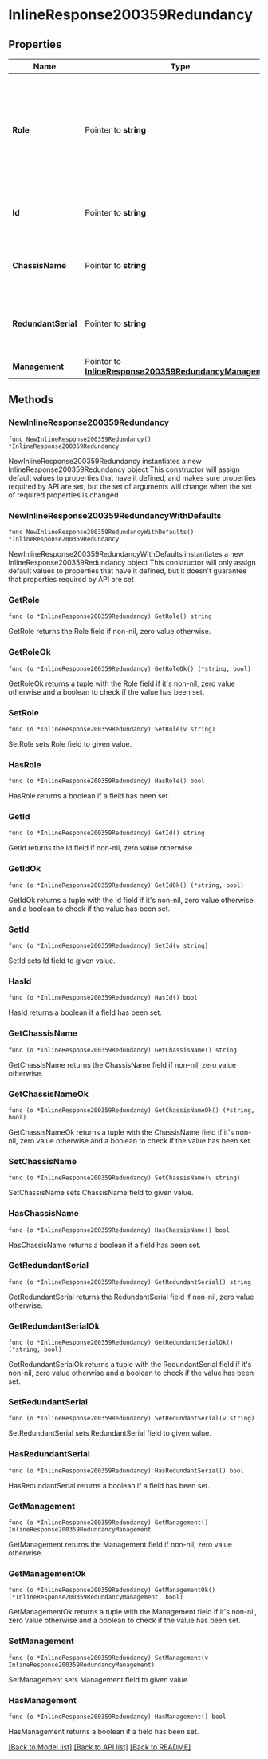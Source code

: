 # InlineResponse200359Redundancy

## Properties

Name | Type | Description | Notes
------------ | ------------- | ------------- | -------------
**Role** | Pointer to **string** | Wireless LAN controller role(Active, Active recovery, Standby hot, Standby recovery and Offline) | [optional] 
**Id** | Pointer to **string** | Wireless LAN controller redundancy ID | [optional] 
**ChassisName** | Pointer to **string** | Wireless LAN controller chassis name | [optional] 
**RedundantSerial** | Pointer to **string** | Wireless LAN controller redundant device serial | [optional] 
**Management** | Pointer to [**InlineResponse200359RedundancyManagement**](InlineResponse200359RedundancyManagement.md) |  | [optional] 

## Methods

### NewInlineResponse200359Redundancy

`func NewInlineResponse200359Redundancy() *InlineResponse200359Redundancy`

NewInlineResponse200359Redundancy instantiates a new InlineResponse200359Redundancy object
This constructor will assign default values to properties that have it defined,
and makes sure properties required by API are set, but the set of arguments
will change when the set of required properties is changed

### NewInlineResponse200359RedundancyWithDefaults

`func NewInlineResponse200359RedundancyWithDefaults() *InlineResponse200359Redundancy`

NewInlineResponse200359RedundancyWithDefaults instantiates a new InlineResponse200359Redundancy object
This constructor will only assign default values to properties that have it defined,
but it doesn't guarantee that properties required by API are set

### GetRole

`func (o *InlineResponse200359Redundancy) GetRole() string`

GetRole returns the Role field if non-nil, zero value otherwise.

### GetRoleOk

`func (o *InlineResponse200359Redundancy) GetRoleOk() (*string, bool)`

GetRoleOk returns a tuple with the Role field if it's non-nil, zero value otherwise
and a boolean to check if the value has been set.

### SetRole

`func (o *InlineResponse200359Redundancy) SetRole(v string)`

SetRole sets Role field to given value.

### HasRole

`func (o *InlineResponse200359Redundancy) HasRole() bool`

HasRole returns a boolean if a field has been set.

### GetId

`func (o *InlineResponse200359Redundancy) GetId() string`

GetId returns the Id field if non-nil, zero value otherwise.

### GetIdOk

`func (o *InlineResponse200359Redundancy) GetIdOk() (*string, bool)`

GetIdOk returns a tuple with the Id field if it's non-nil, zero value otherwise
and a boolean to check if the value has been set.

### SetId

`func (o *InlineResponse200359Redundancy) SetId(v string)`

SetId sets Id field to given value.

### HasId

`func (o *InlineResponse200359Redundancy) HasId() bool`

HasId returns a boolean if a field has been set.

### GetChassisName

`func (o *InlineResponse200359Redundancy) GetChassisName() string`

GetChassisName returns the ChassisName field if non-nil, zero value otherwise.

### GetChassisNameOk

`func (o *InlineResponse200359Redundancy) GetChassisNameOk() (*string, bool)`

GetChassisNameOk returns a tuple with the ChassisName field if it's non-nil, zero value otherwise
and a boolean to check if the value has been set.

### SetChassisName

`func (o *InlineResponse200359Redundancy) SetChassisName(v string)`

SetChassisName sets ChassisName field to given value.

### HasChassisName

`func (o *InlineResponse200359Redundancy) HasChassisName() bool`

HasChassisName returns a boolean if a field has been set.

### GetRedundantSerial

`func (o *InlineResponse200359Redundancy) GetRedundantSerial() string`

GetRedundantSerial returns the RedundantSerial field if non-nil, zero value otherwise.

### GetRedundantSerialOk

`func (o *InlineResponse200359Redundancy) GetRedundantSerialOk() (*string, bool)`

GetRedundantSerialOk returns a tuple with the RedundantSerial field if it's non-nil, zero value otherwise
and a boolean to check if the value has been set.

### SetRedundantSerial

`func (o *InlineResponse200359Redundancy) SetRedundantSerial(v string)`

SetRedundantSerial sets RedundantSerial field to given value.

### HasRedundantSerial

`func (o *InlineResponse200359Redundancy) HasRedundantSerial() bool`

HasRedundantSerial returns a boolean if a field has been set.

### GetManagement

`func (o *InlineResponse200359Redundancy) GetManagement() InlineResponse200359RedundancyManagement`

GetManagement returns the Management field if non-nil, zero value otherwise.

### GetManagementOk

`func (o *InlineResponse200359Redundancy) GetManagementOk() (*InlineResponse200359RedundancyManagement, bool)`

GetManagementOk returns a tuple with the Management field if it's non-nil, zero value otherwise
and a boolean to check if the value has been set.

### SetManagement

`func (o *InlineResponse200359Redundancy) SetManagement(v InlineResponse200359RedundancyManagement)`

SetManagement sets Management field to given value.

### HasManagement

`func (o *InlineResponse200359Redundancy) HasManagement() bool`

HasManagement returns a boolean if a field has been set.


[[Back to Model list]](../README.md#documentation-for-models) [[Back to API list]](../README.md#documentation-for-api-endpoints) [[Back to README]](../README.md)


